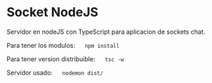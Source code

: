 # Socket NodeJS

Servidor en nodeJS con TypeScript para aplicacion de sockets chat.

Para tener los modulos: 
` ` ` 
npm install
` ` ` 

Para tener version distribuible: 
` ` ` 
tsc -w
` ` ` 

Servidor usado:
` ` ` 
nodemon dist/
` ` ` 

